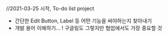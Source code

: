 //2021-03-25 시작, To-do list project

- 간단한 Edit Button, Label 등 어떤 기능을 써야하는지 찾아내기
- 개발 용어 이해하기... ! 구글링도 그렇지만 협업에서도 가장 중요할 것
